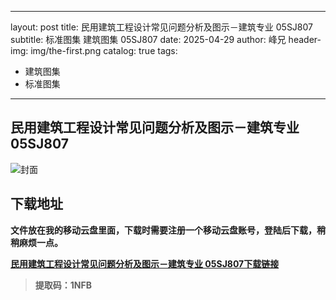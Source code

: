
---
layout:     post
title:      民用建筑工程设计常见问题分析及图示－建筑专业 05SJ807
subtitle:   标准图集 建筑图集 05SJ807
date:       2025-04-29
author:     峰兄
header-img: img/the-first.png
catalog: true
tags:
- 建筑图集
- 标准图集
---
## 民用建筑工程设计常见问题分析及图示－建筑专业 05SJ807
![封面](https://pic1.imgdb.cn/item/680f206f58cb8da5c8d1c887.png)

## 下载地址 ##
**文件放在我的移动云盘里面，下载时需要注册一个移动云盘账号，登陆后下载，稍稍麻烦一点。**  
  
[**民用建筑工程设计常见问题分析及图示－建筑专业 05SJ807下载链接**](https://caiyun.139.com/m/i?105CqS0tspJdf)

> **提取码：1NFB**
